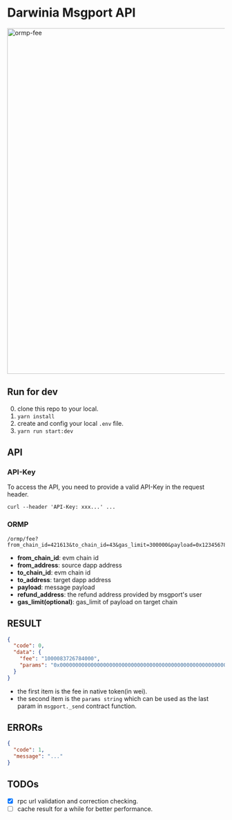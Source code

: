 # Darwinia Msgport API

<img width="800" alt="ormp-fee" src="https://github.com/darwinia-network/darwinia-msgport-api/assets/1608576/c9a7018d-9f02-4d74-9529-8cbfa7034309">



## Run for dev

0. clone this repo to your local.
1. `yarn install`
2. create and config your local `.env` file.
3. `yarn run start:dev`

## API

### API-Key

To access the API, you need to provide a valid API-Key in the request header.
```
curl --header 'API-Key: xxx...' ...
```

### ORMP  

```
/ormp/fee?from_chain_id=421613&to_chain_id=43&gas_limit=300000&payload=0x12345678&to_address=0xf5C6825015280CdfD0b56903F9F8B5A2233476F5&from_address=0xf5C6825015280CdfD0b56903F9F8B5A2233476F5
```

* **from_chain_id**: evm chain id
* **from_address**: source dapp address
* **to_chain_id**: evm chain id
* **to_address**: target dapp address
* **payload**: message payload
* **refund_address**: the refund address provided by msgport's user
* **gas_limit(optional)**: gas_limit of payload on target chain

## RESULT

```json
{
  "code": 0,
  "data": {
    "fee": "1000083726784000",
    "params": "0x00000000000000000000000000000000000000000000000000000000000493e0"
  }
}
```

* the first item is the fee in native token(in wei).  
* the second item is the `params string` which can be used as the last param in `msgport._send` contract function.

## ERRORs

```json
{
  "code": 1,
  "message": "..."
}
```

## TODOs

- [x] rpc url validation and correction checking.
- [ ] cache result for a while for better performance.
